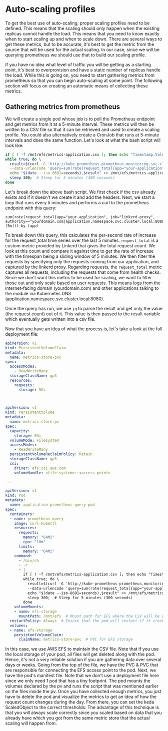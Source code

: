 # Auto-scaling profiles

To get the best use of auto-scaling, proper scaling profiles need to be defined. This means that the scaling should only happen when the existing replicas cannot handle the load. This means that you need to know exactly when to start scaling up and when to scale down. There are several ways to get these metrics, but to be accurate, it's best to get the metric from the source that will be used for the actual scaling. In our case, since we will be querying prometheus we should use that to build our scaling profile.

If you have no idea what level of traffic you will be getting as a starting point, it's best to overprovision and have a static number of replicas handle the load. While this is going on, you need to start gathering metrics from prometheus so that you can begin auto-scaling at some point. The following section will focus on creating an automatic means of collecting these metrics.

## Gathering metrics from prometheus

We will create a single pod whose job is to poll the Prometheus endpoint and get metrics from it at a 5-minute interval. These metrics will then be written to a CSV file so that it can be retrieved and used to create a scaling profile. You could also alternatively create a CronJob that runs at 5-minute intervals and does the same function. Let's look at what the bash script will look like:

```bash
if [ ! -f /mnt/efs/metrics-application.csv ]; then echo "Timestamp,Value" > /mnt/efs/metrics-application.csv; fi; \
while true; do \
  result=$(curl -G 'http://kube-prometheus-prometheus.monitoring.svc.cluster.local:9090/api/v1/query' \
  --data-urlencode 'query=sum(rate(request_total{app="your-application", job="linkerd-proxy", authority=~"yourdomain.com|application.namespace.svc.cluster.local:8080"}[5m])) by (app)' | jq -r '.data.result[0].value[1]'); \
  echo "$(date --iso-8601=seconds),$result" >> /mnt/efs/metrics-application.csv
  sleep 300;  # Sleep for 5 minutes (300 seconds)
done
```

Let's break down the above bash script. We first check if the csv already exists and if it doesn't we create it and add the headers. Next, we start a loop that runs every 5 minutes and performs a curl to the prometheus endpoint with this query:

```
sum(rate(request_total{app="your-application", job="linkerd-proxy", authority=~"yourdomain.com|application.namespace.svc.cluster.local:8080"}[5m])) by (app)
```

To break down this query, this calculates the per-second rate of increase for the request_total time series over the last 5 minutes. `request_total` is a custom metric provided by Linkerd that gives the total request count. We look at this count and compare it against time to get the rate of increase with the timespan being a sliding window of 5 minutes. We then filter the requests by specifying only the requests coming from our application, and captured by the linkerd proxy. Regarding requests, the `request_total` metric captures all requests, including the requests that come from health checks. Since we don't want this metric to be used for scaling, we want to filter those out and only scale based on user requests. This means logs from the internet-facing domain (yourdomain.com) and other applications talking to the module via Kubernetes DNS (application.namespace.svc.cluster.local:8080).

Once the query has run, we use `jq` to parse the result and get only the value (the request count) out of it. This value is then passed to the result variable which eventually gets written into a csv file.

Now that you have an idea of what the process is, let's take a look at the full deployment file:

```yaml
apiVersion: v1
kind: PersistentVolumeClaim
metadata:
  name: metrics-store-pvc
spec:
  accessModes:
    - ReadWriteMany
  storageClassName: gp3
  resources:
    requests:
      storage: 5Gi

---

apiVersion: v1
kind: PersistentVolume
metadata:
  name: metrics-store-pv
spec:
  capacity:
    storage: 5Gi
  volumeMode: Filesystem
  accessModes:
    - ReadWriteMany
  persistentVolumeReclaimPolicy: Retain
  storageClassName: gp3
  csi:
    driver: efs.csi.aws.com
    volumeHandle: <file-system>::<access-point>

---

apiVersion: v1
kind: Pod
metadata:
  name: application-prometheus-query-pod
spec:
  containers:
  - name: prometheus-query
    image: curl-kubectl
    resources:
      requests:
        memory: "64Mi"
        cpu: "10m"
      limits:
        memory: "64Mi"
    command: 
      - /bin/sh
      - -c
      - |
        if [ ! -f /mnt/efs/metrics-application.csv ]; then echo "Timestamp,Value" > /mnt/efs/metrics-application.csv; fi; \
        while true; do \
          result=$(curl -G 'http://kube-prometheus-prometheus.monitoring.svc.cluster.local:9090/api/v1/query' \
          --data-urlencode 'query=sum(rate(request_total{app="your-application", job="linkerd-proxy", authority=~"yourdomain.com|application.namespace.svc.cluster.local:8080"}[5m])) by (app)' | jq -r '.data.result[0].value[1]'); \
          echo "$(date --iso-8601=seconds),$result" >> /mnt/efs/metrics-application.csv
          sleep 300;  # Sleep for 5 minutes (300 seconds)
        done
    volumeMounts:
    - name: efs-storage
      mountPath: /mnt/efs  # Mount path for EFS where the CSV will be written
  restartPolicy: Always  # Ensure that the pod will restart if it crashes or fails
  volumes:
  - name: efs-storage
    persistentVolumeClaim:
      claimName: metrics-store-pvc  # PVC for EFS storage
```

In this case, we use AWS EFS to maintain the CSV file. Note that if you use the local storage of your pod, all files will get deleted along with the pod. Hence, it's not a very reliable solution if you are gathering data over several days or weeks. Going from the top of the file, we have the PVC & PVC that are responsible for connecting the EFS access point to the pod. Next, we have the pod's manifest file. Note that we don't use a deployment file here since we only need 1 pod that has a tiny footprint. The pod mounts the volumes declared by the pv and runs the script that was mentioned earlier on the files inside the pv. Once you have collected enough metrics, you just have to delete the pod and visualize the metrics to get an idea of how the request count changes during the day. From there, you can set the keda ScaledObject to the correct thresholds. The advantage of this technique is that you will always scale correctly since you scaled based on data that you already have which you got from the same metric store that the actual scaling will happen from.